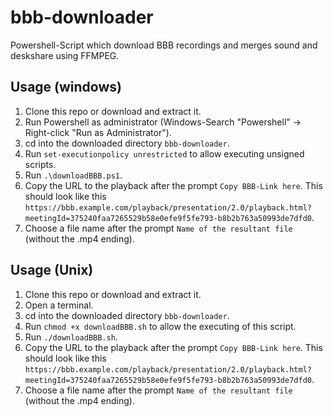 # bbb-downloader

Powershell-Script which download BBB recordings and merges sound and deskshare using FFMPEG.

## Usage (windows)

1. Clone this repo or download and extract it.
2. Run Powershell as administrator (Windows-Search "Powershell" -> Right-click "Run as Administrator").
3. cd into the downloaded directory `bbb-downloader`.
4. Run `set-executionpolicy unrestricted` to allow executing unsigned scripts.
5. Run `.\downloadBBB.ps1`.
6. Copy the URL to the playback after the prompt `Copy BBB-Link here`. This should look like this `https://bbb.example.com/playback/presentation/2.0/playback.html?meetingId=375240faa7265529b58e0efe9f5fe793-b8b2b763a50993de7dfd0`.
7. Choose a file name after the prompt `Name of the resultant file` (without the .mp4 ending).

## Usage (Unix)

1. Clone this repo or download and extract it.
2. Open a terminal.
3. cd into the downloaded directory `bbb-downloader`.
4. Run `chmod +x downloadBBB.sh` to allow the executing of this script.
5. Run `./downloadBBB.sh`.
6. Copy the URL to the playback after the prompt `Copy BBB-Link here`. This should look like this `https://bbb.example.com/playback/presentation/2.0/playback.html?meetingId=375240faa7265529b58e0efe9f5fe793-b8b2b763a50993de7dfd0`.
7. Choose a file name after the prompt `Name of the resultant file` (without the .mp4 ending).
